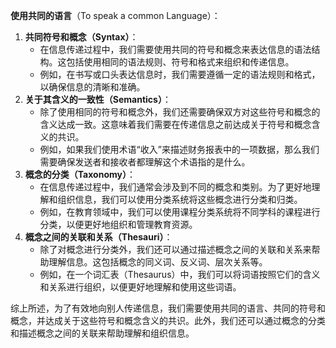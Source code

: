 **使用共同的语言**（To speak a common Language）：

1. **共同符号和概念（Syntax）**：
   - 在信息传递过程中，我们需要使用共同的符号和概念来表达信息的语法结构。这包括使用相同的语法规则、符号和格式来组织和传递信息。
   - 例如，在书写或口头表达信息时，我们需要遵循一定的语法规则和格式，以确保信息的清晰和准确。
2. **关于其含义的一致性（Semantics）**：
   - 除了使用相同的符号和概念外，我们还需要确保双方对这些符号和概念的含义达成一致。这意味着我们需要在传递信息之前达成关于符号和概念含义的共识。
   - 例如，如果我们使用术语“收入”来描述财务报表中的一项数据，那么我们需要确保发送者和接收者都理解这个术语指的是什么。
3. **概念的分类（Taxonomy）**：
   - 在信息传递过程中，我们通常会涉及到不同的概念和类别。为了更好地理解和组织信息，我们可以使用分类系统将这些概念进行分类和归类。
   - 例如，在教育领域中，我们可以使用课程分类系统将不同学科的课程进行分类，以便更好地组织和管理教育资源。
4. **概念之间的关联和关系（Thesauri）**：
   - 除了对概念进行分类外，我们还可以通过描述概念之间的关联和关系来帮助理解信息。这包括概念的同义词、反义词、层次关系等。
   - 例如，在一个词汇表（Thesaurus）中，我们可以将词语按照它们的含义和关系进行组织，以便更好地理解和使用这些词语。

综上所述，为了有效地向别人传递信息，我们需要使用共同的语言、共同的符号和概念，并达成关于这些符号和概念含义的共识。此外，我们还可以通过概念的分类和描述概念之间的关联来帮助理解和组织信息。